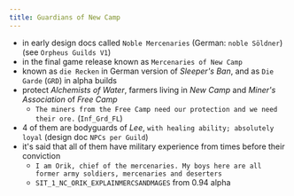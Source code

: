 ```yaml
---
title: Guardians of New Camp
---
```


- in early design docs called `Noble Mercenaries` (German: `noble Söldner`) (see `Orpheus Guilds V1`)
- in the final game release known as `Mercenaries of New Camp`
- known as `die Recken` in German version of _Sleeper's Ban_, and as `Die Garde` (`GRD`) in alpha builds
- protect _Alchemists of Water_, farmers living in _New Camp_ and _Miner's Association_ of _Free Camp_
  - `The miners from the Free Camp need our protection and we need their ore.` (`Inf_Grd_FL`)
- 4 of them are bodyguards of _Lee_, `with healing ability; absolutely loyal` (design doc `NPCs per Guild`)
- it's said that all of them have military experience from times before their conviction
  - `I am Orik, chief of the mercenaries. My boys here are all former army soldiers, mercenaries and deserters`
  - `SIT_1_NC_ORIK_EXPLAINMERCSANDMAGES` from 0.94 alpha
